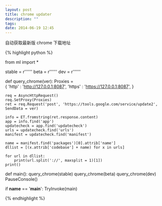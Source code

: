 ```yaml
---
layout: post
title: chrome updater
description: ""
tags:
date: 2014-06-19 12:45
---
```


自动获取最新版 chrome 下载地址

{% highlight python %}

from ml import *

stable = r'''<?xml version='1.0' encoding='UTF-8'?><request protocol='3.0' ismachine='0'><app appid='{4DC8B4CA-1BDA-483E-B5FA-D3C12E15B62D}' ap='-multi-chrome'><updatecheck/></app></request>'''
beta = r'''<?xml version='1.0' encoding='UTF-8'?><request protocol='3.0' ismachine='0'><app appid='{4DC8B4CA-1BDA-483E-B5FA-D3C12E15B62D}' ap='1.1-beta'><updatecheck/></app></request>'''
dev = r'''<?xml version='1.0' encoding='UTF-8'?><request protocol='3.0' ismachine='0'><app appid='{4DC8B4CA-1BDA-483E-B5FA-D3C12E15B62D}' ap='2.0-dev'><updatecheck/></app></request>'''

def query_chrome(ver):
    Proxies = \
    {
        'http' : 'http://127.0.0.1:8087',
        'https' : 'https://127.0.0.1:8087',
    }

    req = AsyncHttpRequest()
    req.SetProxy(Proxies)
    ret = req.Request('post', 'https://tools.google.com/service/update2', SendData = ver)

    info = ET.fromstring(ret.response.content)
    app = info.find('app')
    updatecheck = app.find('updatecheck')
    urls = updatecheck.find('urls')
    manifest = updatecheck.find('manifest')

    name = manifest.find('packages')[0].attrib['name']
    dllist = [(x.attrib['codebase'] + name) for x in urls]

    for url in dllist:
        print(url.split('://', maxsplit = 1)[1])
    print()

def main():
    query_chrome(stable)
    query_chrome(beta)
    query_chrome(dev)
    PauseConsole()

if __name__ == '__main__':
    TryInvoke(main)

{% endhighlight %}
